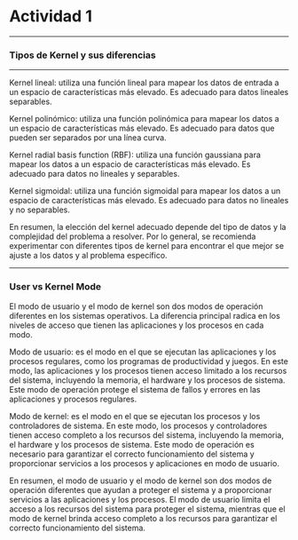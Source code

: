 # Actividad 1

---

### Tipos de Kernel y sus diferencias

---

Kernel lineal: utiliza una función lineal para mapear los datos de entrada a un espacio de características más elevado. Es adecuado para datos lineales separables.

Kernel polinómico: utiliza una función polinómica para mapear los datos a un espacio de características más elevado. Es adecuado para datos que pueden ser separados por una línea curva.

Kernel radial basis function (RBF): utiliza una función gaussiana para mapear los datos a un espacio de características más elevado. Es adecuado para datos no lineales y separables.

Kernel sigmoidal: utiliza una función sigmoidal para mapear los datos a un espacio de características más elevado. Es adecuado para datos no lineales y no separables.

En resumen, la elección del kernel adecuado depende del tipo de datos y la complejidad del problema a resolver. Por lo general, se recomienda experimentar con diferentes tipos de kernel para encontrar el que mejor se ajuste a los datos y al problema específico.

---

### User vs Kernel Mode

El modo de usuario y el modo de kernel son dos modos de operación diferentes en los sistemas operativos. La diferencia principal radica en los niveles de acceso que tienen las aplicaciones y los procesos en cada modo.

Modo de usuario: es el modo en el que se ejecutan las aplicaciones y los procesos regulares, como los programas de productividad y juegos. En este modo, las aplicaciones y los procesos tienen acceso limitado a los recursos del sistema, incluyendo la memoria, el hardware y los procesos de sistema. Este modo de operación protege el sistema de fallos y errores en las aplicaciones y procesos regulares.

Modo de kernel: es el modo en el que se ejecutan los procesos y los controladores de sistema. En este modo, los procesos y controladores tienen acceso completo a los recursos del sistema, incluyendo la memoria, el hardware y los procesos de sistema. Este modo de operación es necesario para garantizar el correcto funcionamiento del sistema y proporcionar servicios a los procesos y aplicaciones en modo de usuario.

En resumen, el modo de usuario y el modo de kernel son dos modos de operación diferentes que ayudan a proteger el sistema y a proporcionar servicios a las aplicaciones y los procesos. El modo de usuario limita el acceso a los recursos del sistema para proteger el sistema, mientras que el modo de kernel brinda acceso completo a los recursos para garantizar el correcto funcionamiento del sistema.
